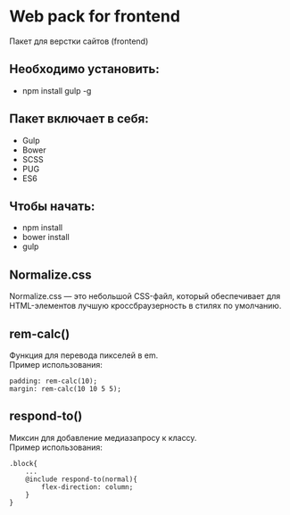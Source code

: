# Web pack for frontend

Пакет для верстки сайтов (frontend)

## Необходимо установить:
- npm install gulp -g

## Пакет включает в себя:
- Gulp
- Bower
- SCSS
- PUG
- ES6

## Чтобы начать:

- npm install
- bower install
- gulp 

## Normalize.css
Normalize.css — это небольшой CSS-файл, который обеспечивает для HTML-элементов лучшую кроссбраузерность в стилях по умолчанию.

## rem-calc()
Функция для перевода пикселей в em.  
Пример использования:
```
padding: rem-calc(10);
margin: rem-calc(10 10 5 5);
```

## respond-to()
Миксин для добавление медиазапросу к классу.  
Пример использования:
```
.block{
    ...
    @include respond-to(normal){
        flex-direction: column;
    }
}
```


